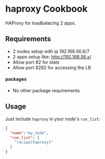 haproxy Cookbook
================
HAProxy for loadbalacing 2 apps.


Requirements
------------
- 2 nodes setup with ip 192.168.56.6/7
- 2 apps setup like: http://192.168.56.x/<appName>
- Allow port 82 for stats
- Allow port 8282 for accessing the LB

#### packages
- No other package requirements

Usage
-----
Just include `haproxy` in your node's `run_list`:

```json
{
  "name":"my_node",
  "run_list": [
    "recipe[haproxy]"
  ]
}
```
